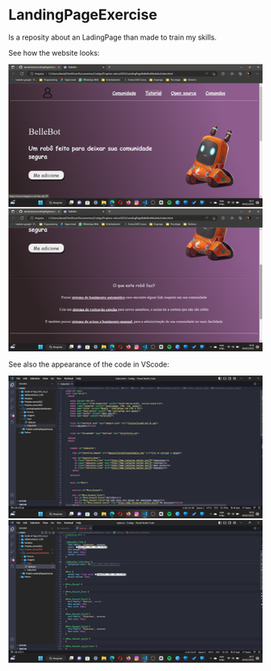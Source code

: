 

<h1>LandingPageExercise</h1>

<p>Is a reposity about an LadingPage than made to train my skills.</p>


<p>See how the website looks:</p>

<img src="2023-02-06 (4).png">

<img src="2023-02-06 (6).png">


<p>See also the appearance of the code in VScode:</p>

<img src="2023-02-06 (1).png">

<img src="2023-02-06 (3).png">

